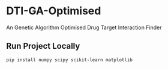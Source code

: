 # DTI-GA-Optimised
An Genetic Algorithm Optimised Drug Target Interaction Finder
## Run Project Locally
`pip install numpy scipy scikit-learn matplotlib`